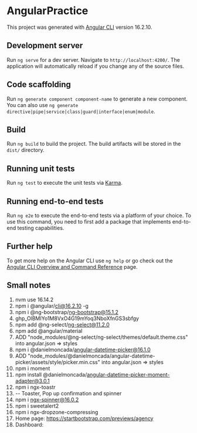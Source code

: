 # AngularPractice

This project was generated with [Angular CLI](https://github.com/angular/angular-cli) version 16.2.10.

## Development server

Run `ng serve` for a dev server. Navigate to `http://localhost:4200/`. The application will automatically reload if you change any of the source files.

## Code scaffolding

Run `ng generate component component-name` to generate a new component. You can also use `ng generate directive|pipe|service|class|guard|interface|enum|module`.

## Build

Run `ng build` to build the project. The build artifacts will be stored in the `dist/` directory.

## Running unit tests

Run `ng test` to execute the unit tests via [Karma](https://karma-runner.github.io).

## Running end-to-end tests

Run `ng e2e` to execute the end-to-end tests via a platform of your choice. To use this command, you need to first add a package that implements end-to-end testing capabilities.

## Further help

To get more help on the Angular CLI use `ng help` or go check out the [Angular CLI Overview and Command Reference](https://angular.io/cli) page.

## Small notes
1. nvm use 16.14.2
2. npm i @angular/cli@16.2.10 -g
3. npm i @ng-bootstrap/ng-bootstrap@15.1.2
4. 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
5. npm add @ng-select/ng-select@11.2.0
6. npm add @angular/material
7. ADD "node_modules/@ng-select/ng-select/themes/default.theme.css" into angular.json => styles
8. npm i @danielmoncada/angular-datetime-picker@16.1.0
9. ADD "node_modules/@danielmoncada/angular-datetime-picker/assets/style/picker.min.css" into angular.json => styles
10. npm i moment
11. npm install @danielmoncada/angular-datetime-picker-moment-adapter@3.0.1
12. npm i ngx-toastr
13. -- Toaster, Pop up confirmation and spinner
14. npm i ngx-spinner@16.0.2
15. npm i sweetalert2
16. npm i ngx-dropzone-compressing
17. Home page: https://startbootstrap.com/previews/agency
18. Dashboard: 